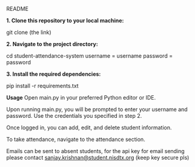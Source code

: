 README 

**1. Clone this repository to your local machine:**

git clone (the link)

**2. Navigate to the project directory:**

cd student-attendance-system
username = username
password = password

**3. Install the required dependencies:**

pip install -r requirements.txt

**Usage**
Open main.py in your preferred Python editor or IDE.


Upon running main.py, you will be prompted to enter your username and password. Use the credentials you specified in step 2.

Once logged in, you can add, edit, and delete student information.

To take attendance, navigate to the attendance section.

Emails can be sent to absent students, for the api key for email sending please contact sanjay.krishnan@student.nisdtx.org (keep key secure pls)




